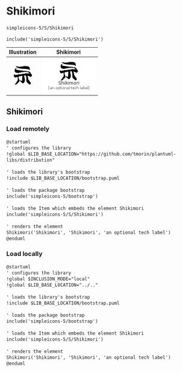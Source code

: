 # Shikimori


```text
simpleicons-5/S/Shikimori
```

```text
include('simpleicons-5/S/Shikimori')
```



| Illustration | Shikimori |
| :---: | :---: |
| ![illustration for Illustration](../../simpleicons-5/S/Shikimori.png) | ![illustration for Shikimori](../../simpleicons-5/S/Shikimori.Local.png) |




## Shikimori

### Load remotely
```plantuml
@startuml
' configures the library
!global $LIB_BASE_LOCATION="https://github.com/tmorin/plantuml-libs/distribution"

' loads the library's bootstrap
!include $LIB_BASE_LOCATION/bootstrap.puml

' loads the package bootstrap
include('simpleicons-5/bootstrap')

' loads the Item which embeds the element Shikimori
include('simpleicons-5/S/Shikimori')

' renders the element
Shikimori('Shikimori', 'Shikimori', 'an optional tech label')
@enduml
```

### Load locally
```plantuml
@startuml
' configures the library
!global $INCLUSION_MODE="local"
!global $LIB_BASE_LOCATION="../.."

' loads the library's bootstrap
!include $LIB_BASE_LOCATION/bootstrap.puml

' loads the package bootstrap
include('simpleicons-5/bootstrap')

' loads the Item which embeds the element Shikimori
include('simpleicons-5/S/Shikimori')

' renders the element
Shikimori('Shikimori', 'Shikimori', 'an optional tech label')
@enduml
```

